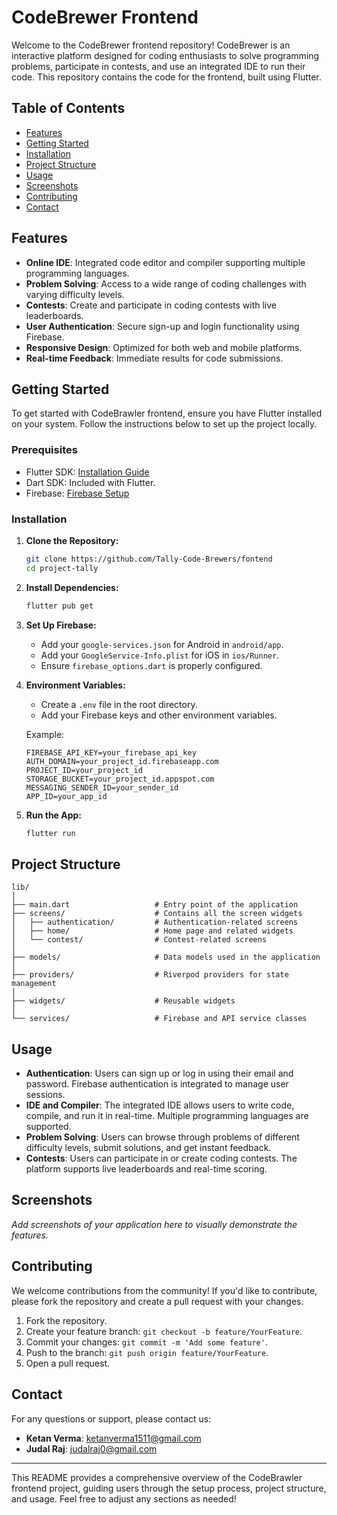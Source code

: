 # CodeBrewer Frontend

Welcome to the CodeBrewer frontend repository! CodeBrewer is an interactive platform designed for coding enthusiasts to solve programming problems, participate in contests, and use an integrated IDE to run their code. This repository contains the code for the frontend, built using Flutter.

## Table of Contents

- [Features](#features)
- [Getting Started](#getting-started)
- [Installation](#installation)
- [Project Structure](#project-structure)
- [Usage](#usage)
- [Screenshots](#screenshots)
- [Contributing](#contributing)
- [Contact](#contact)

## Features

- **Online IDE**: Integrated code editor and compiler supporting multiple programming languages.
- **Problem Solving**: Access to a wide range of coding challenges with varying difficulty levels.
- **Contests**: Create and participate in coding contests with live leaderboards.
- **User Authentication**: Secure sign-up and login functionality using Firebase.
- **Responsive Design**: Optimized for both web and mobile platforms.
- **Real-time Feedback**: Immediate results for code submissions.

## Getting Started

To get started with CodeBrawler frontend, ensure you have Flutter installed on your system. Follow the instructions below to set up the project locally.

### Prerequisites

- Flutter SDK: [Installation Guide](https://flutter.dev/docs/get-started/install)
- Dart SDK: Included with Flutter.
- Firebase: [Firebase Setup](https://firebase.google.com/docs/flutter/setup)

### Installation

1. **Clone the Repository:**

   ```bash
   git clone https://github.com/Tally-Code-Brewers/fontend
   cd project-tally
   ```

2. **Install Dependencies:**

   ```bash
   flutter pub get
   ```

3. **Set Up Firebase:**

   - Add your `google-services.json` for Android in `android/app`.
   - Add your `GoogleService-Info.plist` for iOS in `ios/Runner`.
   - Ensure `firebase_options.dart` is properly configured.

4. **Environment Variables:**

   - Create a `.env` file in the root directory.
   - Add your Firebase keys and other environment variables.

   Example:

   ```env
   FIREBASE_API_KEY=your_firebase_api_key
   AUTH_DOMAIN=your_project_id.firebaseapp.com
   PROJECT_ID=your_project_id
   STORAGE_BUCKET=your_project_id.appspot.com
   MESSAGING_SENDER_ID=your_sender_id
   APP_ID=your_app_id
   ```

5. **Run the App:**

   ```bash
   flutter run
   ```

## Project Structure

```
lib/
│
├── main.dart                   # Entry point of the application
├── screens/                    # Contains all the screen widgets
│   ├── authentication/         # Authentication-related screens
│   ├── home/                   # Home page and related widgets
│   └── contest/                # Contest-related screens
│
├── models/                     # Data models used in the application
│
├── providers/                  # Riverpod providers for state management
│
├── widgets/                    # Reusable widgets
│
└── services/                   # Firebase and API service classes
```

## Usage

- **Authentication**: Users can sign up or log in using their email and password. Firebase authentication is integrated to manage user sessions.
- **IDE and Compiler**: The integrated IDE allows users to write code, compile, and run it in real-time. Multiple programming languages are supported.
- **Problem Solving**: Users can browse through problems of different difficulty levels, submit solutions, and get instant feedback.
- **Contests**: Users can participate in or create coding contests. The platform supports live leaderboards and real-time scoring.

## Screenshots

_Add screenshots of your application here to visually demonstrate the features._

## Contributing

We welcome contributions from the community! If you'd like to contribute, please fork the repository and create a pull request with your changes.

1. Fork the repository.
2. Create your feature branch: `git checkout -b feature/YourFeature`.
3. Commit your changes: `git commit -m 'Add some feature'`.
4. Push to the branch: `git push origin feature/YourFeature`.
5. Open a pull request.

## Contact

For any questions or support, please contact us:

- **Ketan Verma**: ketanverma1511@gmail.com
- **Judal Raj**: judalraj0@gmail.com

---

This README provides a comprehensive overview of the CodeBrawler frontend project, guiding users through the setup process, project structure, and usage. Feel free to adjust any sections as needed!
